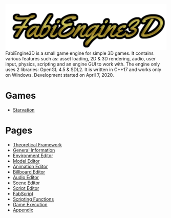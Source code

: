 
![logo](FabiEngine3D/engine_assets/readme/images/logo.png)
FabiEngine3D is a small game engine for simple 3D games. It contains various features such as: asset loading, 2D & 3D rendering, audio, user input, physics, scripting and an engine GUI to work with. The engine only uses 2 libraries: OpenGL 4.5 & SDL2. It is written in C++17 and works only on Windows. Development started on April 7, 2020.

# Games
- [Starvation]()

# Pages
- [Theoretical Framework](FabiEngine3D/engine_assets/readme/markdown/THEORETICAL_FRAMEWORK.md)
- [General Information](FabiEngine3D/engine_assets/readme/markdown/GENERAL.md)
- [Environment Editor](FabiEngine3D/engine_assets/readme/markdown/ENVIRONMENT_EDITOR.md)
- [Model Editor](FabiEngine3D/engine_assets/readme/markdown/MODEL_EDITOR.md)
- [Animation Editor](FabiEngine3D/engine_assets/readme/markdown/ANIMATION_EDITOR.md)
- [Billboard Editor](FabiEngine3D/engine_assets/readme/markdown/BILLBOARD_EDITOR.md)
- [Audio Editor](FabiEngine3D/engine_assets/readme/markdown/AUDIO_EDITOR.md)
- [Scene Editor](FabiEngine3D/engine_assets/readme/markdown/SCENE_EDITOR.md)
- [Script Editor](FabiEngine3D/engine_assets/readme/markdown/SCRIPT_EDITOR.md)
- [FabScript](FabiEngine3D/engine_assets/readme/markdown/FABSCRIPT.md)
- [Scripting Functions](FabiEngine3D/engine_assets/readme/markdown/SCRIPT_FUNCTIONS.md)
- [Game Execution](FabiEngine3D/engine_assets/readme/markdown/GAMEPLAY.md)
- [Appendix](FabiEngine3D/engine_assets/readme/markdown/APPENDIX.md)
